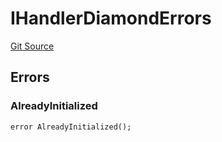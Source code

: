 # IHandlerDiamondErrors
[Git Source](https://github.com/thrackle-io/forte-rules-engine/blob/ca6c5450e5e6a46aa53ada940ee13a6c9dcc6be8/src/common/IErrors.sol)


## Errors
### AlreadyInitialized

```solidity
error AlreadyInitialized();
```

